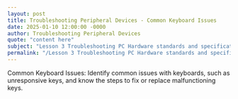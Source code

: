 ```yaml
---
layout: post
title: Troubleshooting Peripheral Devices - Common Keyboard Issues
date: 2025-01-10 12:00:00 -0000
author: Troubleshooting Peripheral Devices
quote: "content here"
subject: "Lesson 3 Troubleshooting PC Hardware standards and specifications"
permalink: "/Lesson 3 Troubleshooting PC Hardware standards and specifications/Troubleshooting Peripheral Devices/Troubleshooting Peripheral Devices - Common Keyboard Issues"
---
```


Common Keyboard Issues: Identify common issues with keyboards, such as unresponsive keys, and know the steps to fix or replace malfunctioning keys.
